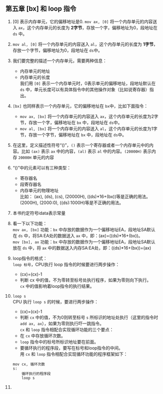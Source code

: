 ## 第五章 [bx] 和 loop 指令     
1.  [0] 表示内存单元，它的偏移地址是0. `mov ax, [0]` 将一个内存单元的内容送入 `ax`，这个内存单元的长度为 __2字节__，存放一个字，偏移地址为0，段地址在 `ds` 中。   
2. `mov al, [0]` 将一个内存单元的内容送入 `al`，这个内存单元的长度为 __1字节__，存放一个字节，偏移地址为0，段地址在 `ds`中。    
3.  我们要完整的描述一个内存单元，需要两种信息：      
    + 内存单元的地址      
    + 内存单元的长度      
    我们用 `[0]` 表示一个内存单元时，0表示单元的偏移地址，段地址默认在 `ds` 中，单元长度可以有具体指令中的其他操作对象（比如说寄存器）指出。      
4.  `[bx]` 也同样表示一个内存单元，它的偏移地址在 `bx`中，比如下面指令：   
    + `mov ax, [bx]` 将一个内存单元的内容送入 `ax`，这个内存单元的长度为2字节，存放一个字，偏移地址在 `bx` 中，段地址在 `ds`中。   
    + `mov al, [bx]` 将一个内存单元的内容送入 `al`，这个内存单元的长度为1字节，存放一个字节，偏移地址在 `bx` 中，段地址在 `ds`中。   
5.  在这里，定义描述性符号“()”，`()` 表示一个寄存器或者一个内存单元中的内容。比如 `(ax)` 表示 `ax` 中的内容，`(al)` 表示 `al` 中的内容。`(20000H)` 表示内存 `20000H` 单元的内容       
6.  “()”中的元素可以有三种类型：      
    + 寄存器名      
    + 段寄存器名      
    + 内存单元的物理地址      
    比如： (ax), (ds), (cs), (20000H), ((ds)*16+(bx))等是正确的用法。(2000H), (2000:0), ((ds):1000H)等是不正确的用法。    
7.  本书约定符号idata表示常量     
8.  看一下以下功能：      
    `mov ax, [bx]` 功能：`bx` 中存放的数据作为一个偏移地址EA，段地址SA默认在 `ds` 中，将SA:EA处的数据送入 `ax` 中，即：(ax)=((ds)*16+(bx))。       
    `mov [bx], ax` 功能：`bx` 中存放的数据作为一个偏移地址EA，段地址SA默认放在 `ds` 中，将 `ax` 中的数据送入内存SA:EA处，即：((ds)*16+(bx))=(ax)       
9.  loop指令的格式：      
    `loop 标号`，CPU执行 loop 指令的时候要进行两步操作：    
    + (cx)=(cx)-1   
    + 判断 cx 中的值，不为零转至标号处执行程序，如果为零则向下执行。      
                                                                  `cx` 中的值影响着loop指令的执行结果。   
10.  `loop s`     
     CPU 执行 `loop s` 的时候，要进行两步操作：   
     + (cx)=(cx)-1      
     + 判断 `cx` 中的值，不为0则转至标号 `s` 所标识的地址处执行（这里的指令时 `add ax, ax`），如果为零则执行吓一跳指令。   
     `cx` 和 `loop` 指令相配合实现循环功能的三个要点：    
     + 在 `cx` 中存放循环次数。   
     + `loop` 指令中的标号所标识地址要在前面。    
     + 要循环执行的程序段，要写在标号和loop指令的中间。   
     用 `cx` 和 `loop` 指令相配合实现循环功能的程序框架如下：    
     ```
     mov cx, 循环次数
     s:
         循环执行的程序段
         loop s
     ```

11.  
